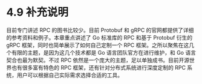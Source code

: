 # 4.9 补充说明

目前专门讲述 RPC 的图书比较少。目前 Protobuf 和 gRPC 的官网都提供了详细的参考资料和例子。本章重点讲述了 Go 标准库的 RPC 和基于 Protobuf 衍生的 gRPC 框架，同时也简单展示了如何自己定制一个 RPC 框架。之所以聚焦在这几个有限的主题，是因为这几个技术都是 Go 语言团队官方在进行维护，和 Go 语言契合也最为默契。不过 RPC 依然是一个庞大的主题，足以单独成书。目前开源世界也有很多富有特色的 RPC 框架，还有针对分布式系统进行深度定制的 RPC 系统，用户可以根据自己实际需求选择合适的工具。
